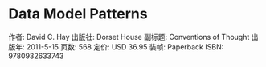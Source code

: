 # Data Model Patterns

作者: David C. Hay
出版社: Dorset House
副标题: Conventions of Thought
出版年: 2011-5-15
页数: 568
定价: USD 36.95
装帧: Paperback
ISBN: 9780932633743
